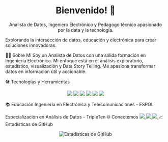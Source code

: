 <h1 align="center">Bienvenido! 👋</h1>
<p align="center">
  Analista de Datos, Ingeniero Electrónico y Pedagogo técnico apasionado por la data y la tecnología. 
  
  Explorando la intersección de datos, educación y electrónica para crear soluciones innovadoras.
  
👨‍💻 Sobre Mí
Soy un Analista de Datos con una sólida formación en Ingeniería Electrónica. Mi enfoque está en el análisis exploratorio, estadístico, visualización y Data Story Telling. Me apasiona transformar datos en información útil y accionable.

🛠️ Tecnologías y Herramientas
<p align="center">
  <img src="https://img.shields.io/badge/-Python-3776AB?style=flat-square&logo=Python&logoColor=white" />
  <img src="https://img.shields.io/badge/-Tableau-E97627?style=flat-square&logo=Tableau&logoColor=white" />
  <img src="https://img.shields.io/badge/-SQL-003B57?style=flat-square&logo=SQLite&logoColor=white" />
  <img src="https://img.shields.io/badge/-MySQL-4479A1?style=flat-square&logo=MySQL&logoColor=white" />
  <img src="https://img.shields.io/badge/-VSCode-007ACC?style=flat-square&logo=Visual-Studio-Code&logoColor=white" />
  <img src="https://img.shields.io/badge/-Project%20IDX-00C4B3?style=flat-square&logo=Google%20Cloud&logoColor=white" />
</p>
📚 Educación
Ingeniería en Electrónica y Telecomunicaciones - ESPOL

Especialización en Análisis de Datos - TripleTen
🌐 Conectemos
<a href="https://www.linkedin.com/in/tu-usuario/">
  <img src="https://img.shields.io/badge/-LinkedIn-blue?style=flat-square&logo=LinkedIn&logoColor=white&link=https://www.linkedin.com/in/ajvinuez/" />
</a>
<a href="mailto:ajvinuez@outlook.com">
  <img src="https://img.shields.io/badge/-Email-c14438?style=flat-square&logo=Gmail&logoColor=white&link=mailto:tu-email@ejemplo.com" />
</a>
<a href="https://www.kaggle.com/adrianvinueza">
  <img src="https://img.shields.io/badge/-Kaggle-20BEFF?style=flat-square&logo=Kaggle&logoColor=white&link=https://www.kaggle.com/adrianvinueza" />
</a>
📈 Estadísticas de GitHub
<p align="center">
  <img src="https://github-readme-stats.vercel.app/api?username=ScinDBad&show_icons=true&theme=radical" alt="Estadísticas de GitHub" />
</p>
